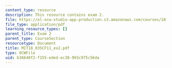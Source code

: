 ```yaml
---
content_type: resource
description: This resource contains exam 2.
file: https://ol-ocw-studio-app-production.s3.amazonaws.com/courses/18-03sc-differential-equations-fall-2011/b36640f2f155ededec38993c975c56da_MIT18_03SCF11_ex2.pdf
file_type: application/pdf
learning_resource_types: []
parent_title: Exam 2
parent_type: CourseSection
resourcetype: Document
title: MIT18_03SCF11_ex2.pdf
type: OCWFile
uid: b36640f2-f155-eded-ec38-993c975c56da
---
```


